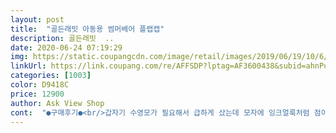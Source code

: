 ```yaml
---
layout: post 
title:  "골든래빗 아동용 썸머베어 플랩캡" 
description: 골든래빗  ..
date: 2020-06-24 07:19:29 
img: https://static.coupangcdn.com/image/retail/images/2019/06/19/10/6/5e069b0f-2250-45ff-a9d5-cf4451bfafa3.jpg 
linkUrl: https://link.coupang.com/re/AFFSDP?lptag=AF3600438&subid=ahnPublicAsk&pageKey=242348113&itemId=769737785&vendorItemId=4943560104&traceid=V0-113-c0b7d7e02cbded12 
categories: [1003] 
color: D9418C 
price: 12900 
author: Ask View Shop 
cont:  "●구매후기●<br/>갑자기 수영모가 필요해서 급하게 샀는데 모자에 잉크얼룩처럼 점이2개 보이더라구요.<br/>.<br/>시간도 없고 그정도는 신경안쓰는 타입이라 그냥 워터파크로 가지고갔든데 웬일인지 줄여도 줄여도 모자가 자꾸 흘러내려서 봤더니 구멍안에 플라스틱하나가 없더라구요.<br/>.<br/>그래서 어쩔수 없이 고무줄 묶어서 사용했네요.<br/>.<br/>전 사용한 후라 교환도 안되지만 다른분들은 잘 확인해보세요<br/>끈으로 조절 가능하지만 17개월 아기한테는 조금 큰듯한 느낌이 드네요.<br/><br/>내년부터는 이쁘게 잘 쓸수 있을것 같아요.<br/><br/>다른데면 쓰다가 터졌겠거니하지만.<br/>.<br/> 여기는 그냥 박음ㅈㄹ 불량인듯 해요.<br/>.<br/><br/>물론 손으로 꼬매서 계속 사용은 가능하지만 한 번 쓰고 이러니 기분은 별로네요<br/> -<br/>아이데리고 물놀이가서 딱 한번썻는데... <br/> 귀 달린 쪽 박을질이 터졌네요;;<br/>화사하게 물속에서도 햇볕가려주니 좋아요.<br/><br/>" 
---
```

